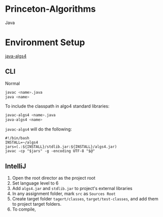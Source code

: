 # Princeton-Algorithms
Java

# Environment Setup
[java-algs4](http://algs4.cs.princeton.edu/mac/)

## CLI
Normal
```bash
javac <name>.java
java <name>
```
To include the classpath in algo4 standard libraries:
```bash
javac-algs4 <name>.java
java-algs4 <name>
```

`javac-algs4` will do the following:
```
#!/bin/bash
INSTALL=~/algs4
jars=(.:${INSTALL}/stdlib.jar:${INSTALL}/algs4.jar)
javac -cp "$jars" -g -encoding UTF-8 "$@"
```

## IntelliJ
1. Open the root director as the project root
1. Set language level to 6
1. Add `algs4.jar` and `stdlib.jar` to project's external libraries
1. In any assignment folder, mark `src` as `Sources Root`
1. Create target folder `tagert/classes`, `target/test-classes`, and add them to project target folders. 
1. To compile,
